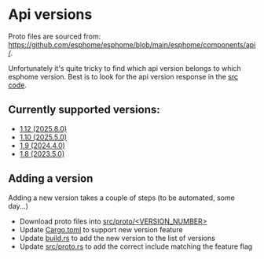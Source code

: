 # Api versions

Proto files are sourced from: https://github.com/esphome/esphome/blob/main/esphome/components/api/. 

Unfortunately it's quite tricky to find which api version belongs to which esphome version. Best is 
to look for the api version response in the [src code](https://github.com/esphome/esphome/blob/f5aab154a6182eb3963bebcf47b777eec4953c60/esphome/components/api/api_connection.cpp#L1556).

## Currently supported versions:

- [1.12 (2025.8.0)](https://github.com/esphome/esphome/blob/2025.8.0/esphome/components/api/api.proto)
- [1.10 (2025.5.0)](https://github.com/esphome/esphome/blob/2025.5.0/esphome/components/api/api.proto)
- [1.9 (2024.4.0)](https://github.com/esphome/esphome/blob/2024.4.0/esphome/components/api/api.proto)
- [1.8 (2023.5.0)](https://github.com/esphome/esphome/blob/2023.5.0/esphome/components/api/api.proto)

## Adding a version

Adding a new version takes a couple of steps (to be automated, some day...)

- Download proto files into [src/proto/<VERSION_NUMBER>](./)
- Update [Cargo.toml](./../../Cargo.toml) to support new version feature
- Update [build.rs](./../../build.rs) to add the new version to the list of versions
- Update [src/proto.rs](./../proto.rs) to add the correct include matching the feature flag